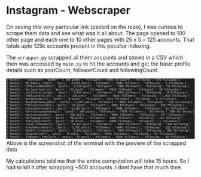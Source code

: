 # Instagram - Webscraper
On seeing this very particular link (pasted on the repo), I was curious to scrape them data and see what was it all about. The page opened to 100 other page and each one to 10 other pages with 25 x 5 = 125 accounts. That totals upto 125k accounts present in this peculiar indexing.

The `scrapper.py` scrapped all them accounts and stored in a CSV which then was accessed by `main.py` to hit the accounts and get the basic profile details such as postCount, followerCount and followingCount. 

![alt text](https://github.com/TonyJacb/Instagram-WebScraper/blob/main/terminal.png?raw=true)
Above is the screenshot of the terminal with the preview of the scrapped data

My calculations told me that the entire computation will take 15 hours. So I had to kill it after scrapping ~500 accounts. I dont have that much time.
